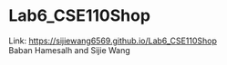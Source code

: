 # Lab6_CSE110Shop
Link: https://sijiewang6569.github.io/Lab6_CSE110Shop \
Baban Hamesalh and Sijie Wang
